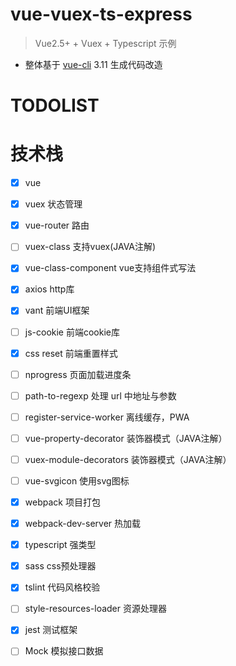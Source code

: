 # vue-vuex-ts-express

> Vue2.5+ + Vuex + Typescript 示例

- 整体基于 [vue-cli](https://github.com/vuejs/vue-cli) 3.11 生成代码改造

# TODOLIST
# 技术栈

- [x] vue
- [x] vuex 状态管理
- [x] vue-router 路由
- [ ] vuex-class 支持vuex(JAVA注解)
- [x] vue-class-component vue支持组件式写法
- [x] axios http库
- [x] vant 前端UI框架
- [ ] js-cookie 前端cookie库
- [x] css reset 前端重置样式
- [ ] nprogress 页面加载进度条
- [ ] path-to-regexp 处理 url 中地址与参数
- [ ] register-service-worker 离线缓存，PWA
- [ ] vue-property-decorator 装饰器模式（JAVA注解）
- [ ] vuex-module-decorators 装饰器模式（JAVA注解）
- [ ] vue-svgicon 使用svg图标



- [x] webpack 项目打包
- [x] webpack-dev-server 热加载
- [x] typescript 强类型
- [x] sass css预处理器
- [x] tslint 代码风格校验
- [ ] style-resources-loader 资源处理器
- [x] jest 测试框架
- [ ] Mock 模拟接口数据
